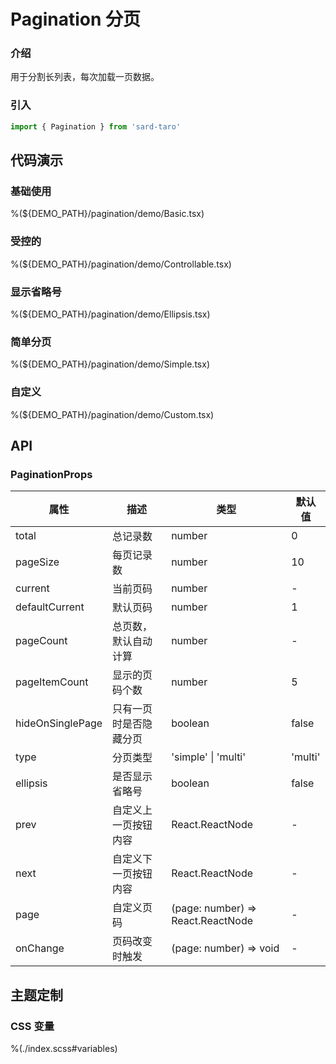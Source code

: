 # Pagination 分页

### 介绍

用于分割长列表，每次加载一页数据。

### 引入

```js
import { Pagination } from 'sard-taro'
```

## 代码演示

### 基础使用

%(${DEMO_PATH}/pagination/demo/Basic.tsx)

### 受控的

%(${DEMO_PATH}/pagination/demo/Controllable.tsx)

### 显示省略号

%(${DEMO_PATH}/pagination/demo/Ellipsis.tsx)

### 简单分页

%(${DEMO_PATH}/pagination/demo/Simple.tsx)

### 自定义

%(${DEMO_PATH}/pagination/demo/Custom.tsx)

## API

### PaginationProps

| 属性             | 描述                   | 类型                              | 默认值  |
| ---------------- | ---------------------- | --------------------------------- | ------- |
| total            | 总记录数               | number                            | 0       |
| pageSize         | 每页记录数             | number                            | 10      |
| current          | 当前页码               | number                            | -       |
| defaultCurrent   | 默认页码               | number                            | 1       |
| pageCount        | 总页数，默认自动计算   | number                            | -       |
| pageItemCount    | 显示的页码个数         | number                            | 5       |
| hideOnSinglePage | 只有一页时是否隐藏分页 | boolean                           | false   |
| type             | 分页类型               | 'simple' \| 'multi'               | 'multi' |
| ellipsis         | 是否显示省略号         | boolean                           | false   |
| prev             | 自定义上一页按钮内容   | React.ReactNode                   | -       |
| next             | 自定义下一页按钮内容   | React.ReactNode                   | -       |
| page             | 自定义页码             | (page: number) => React.ReactNode | -       |
| onChange         | 页码改变时触发         | (page: number) => void            | -       |

## 主题定制

### CSS 变量

%(./index.scss#variables)
